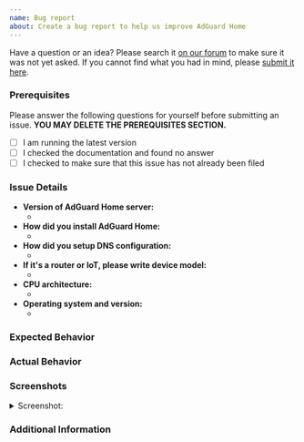 ```yaml
---
name: Bug report
about: Create a bug report to help us improve AdGuard Home
---
```


Have a question or an idea? Please search it [on our forum](https://github.com/AdguardTeam/AdGuardHome/discussions) to make sure it was not yet asked. If you cannot find what you had in mind, please [submit it here](https://github.com/AdguardTeam/AdGuardHome/discussions/new).

### Prerequisites

Please answer the following questions for yourself before submitting an issue. **YOU MAY DELETE THE PREREQUISITES SECTION.**

- [ ] I am running the latest version
- [ ] I checked the documentation and found no answer
- [ ] I checked to make sure that this issue has not already been filed

### Issue Details

<!-- Please include all relevant details about the environment you experienced the bug in. -->

* **Version of AdGuard Home server:**
  * <!-- (e.g. v0.123.4) -->
* **How did you install AdGuard Home:**
  * <!-- (e.g. Built from source, Snapcraft, Docker, Github releases, etc.) -->
* **How did you setup DNS configuration:**
  * <!-- (System/Router/IoT) -->
* **If it's a router or IoT, please write device model:**
  * <!-- (e.g. Raspberry Pi 3 Model B) -->
* **CPU architecture:**
  * <!-- (e.g. AMD64, MIPS, etc.) -->
* **Operating system and version:**
  * <!-- (e.g. Ubuntu 18.04.1) -->

### Expected Behavior
<!-- A clear and concise description of what you expected to happen. -->

### Actual Behavior
<!-- A clear and concise description of what actually happened. -->

### Screenshots
<!-- If applicable, add screenshots to help explain your problem. -->

<details><summary>Screenshot:</summary>

<!--- drag and drop, upload or paste your screenshot to this area-->

</details>

### Additional Information
<!-- Add any other context about the problem here. -->
